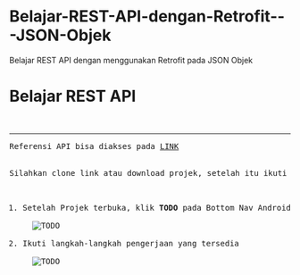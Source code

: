 # Belajar-REST-API-dengan-Retrofit---JSON-Objek
Belajar REST API dengan menggunakan Retrofit pada JSON Objek
<h1>Belajar REST API</h1>
<br>
<hr>
<pre>
Referensi API bisa diakses pada <a href="https://farizdotid.com/blog/dokumentasi-api-purwakarta/?fbclid=IwAR0OPxAOi5mZXeLYUSSCDCvXXWm0kmPYk4VJBB3TmlJcMDhVzB5qfuvbRfE">LINK</a>
<br>
Silahkan clone link atau download projek, setelah itu ikuti langkah-langkah berikut untuk mempelajari REST API Show Data :  
<ol>
  <li>Setelah Projek terbuka, klik <strong>TODO</strong> pada Bottom Nav Android Studio</li>
  <img src="https://gdurl.com/crCg" alt="TODO">
  <li>Ikuti langkah-langkah pengerjaan yang tersedia</li>
  <img src="https://gdurl.com/6UrP" alt="TODO">
</ol> 
</pre>
